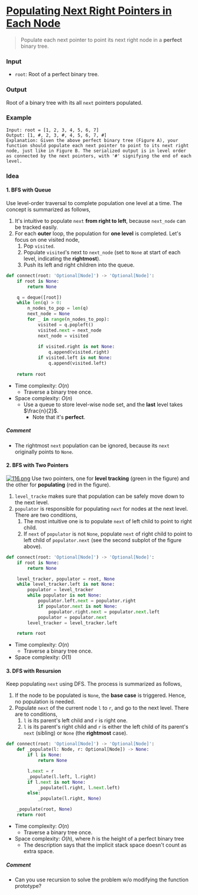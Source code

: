 # [Populating Next Right Pointers in Each Node](https://leetcode.com/problems/populating-next-right-pointers-in-each-node/)
> Populate each next pointer to point its next right node in a **perfect** binary tree.
### Input
* `root`: Root of a perfect binary tree.
### Output
Root of a binary tree with its all `next` pointers populated.
### Example
```
Input: root = [1, 2, 3, 4, 5, 6, 7]
Output: [1, #, 2, 3, #, 4, 5, 6, 7, #]
Explanation: Given the above perfect binary tree (Figure A), your function should populate each next pointer to point to its next right node, just like in Figure B. The serialized output is in level order as connected by the next pointers, with '#' signifying the end of each level.
```
### Idea
#### 1. BFS with Queue
Use level-order traversal to complete population one level at a time. The concept is summarized as follows,
1. It's intuitive to populate `next` **from right to left**, because `next_node` can be tracked easily.
2. For each **outer** loop, the population for **one level** is completed. Let's focus on one visited node,
	1. Pop `visited`.
	2. Populate `visited`'s next to `next_node` (set to `None` at start of each level, indicating the **rightmost**).
	3. Push its left and right children into the queue.
```python
def connect(root: 'Optional[Node]') -> 'Optional[Node]':
    if root is None:
        return None

    q = deque([root])
    while len(q) > 0:
        n_nodes_to_pop = len(q)
        next_node = None
        for _ in range(n_nodes_to_pop):
            visited = q.popleft()
            visited.next = next_node
            next_node = visited
            
            if visited.right is not None:
                q.append(visited.right)
            if visited.left is not None:
                q.append(visited.left)
    
    return root
```
* Time complexity: $O(n)$
	* Traverse a binary tree once.
* Space complexity: $O(n)$
	* Use a queue to store level-wise node set, and the **last** level takes $\frac{n}{2}$.
		* Note that it's **perfect**.
##### Comment
* The rightmost `next` population can be ignored, because its `next` originally points to `None`.
#### 2. BFS with Two Pointers
[![116.png](https://i.postimg.cc/d3FsqGSp/116.png)](https://postimg.cc/8JyQ4fGm)
Use two pointers, one for **level tracking** (green in the figure) and the other for **populating** (red in the figure).
1. `level_tracke` makes sure that population can be safely move down to the next level.
2. `populator` is responsible for populating `next` for nodes at the next level. There are two conditions,
	1. The most intuitive one is to populate `next` of left child to point to right child.
	2. If `next` of `populator` is not `None`, populate `next` of right child to point to left child of `populator.next` (see the second subplot of the figure above). 
```python
def connect(root: 'Optional[Node]') -> 'Optional[Node]':
    if root is None:
        return None

    level_tracker, populator = root, None
    while level_tracker.left is not None:
        populator = level_tracker
        while populator is not None:
            populator.left.next = populator.right
            if populator.next is not None:
                populator.right.next = populator.next.left
            populator = populator.next
        level_tracker = level_tracker.left

    return root
```
* Time complexity: $O(n)$
	* Traverse a binary tree once.
* Space complexity: $O(1)$
#### 3. DFS with Resursion
Keep populating `next` using DFS. The process is summarized as follows,
1. If the node to be populated is `None`, the **base case** is triggered. Hence, no population is needed.
2. Populate `next` of the current node `l` to `r`, and go to the next level. There are to conditions,
	1. `l` is its parent's left child and `r` is right one.
	2. `l` is its parent's right child and `r` is either the left child of its parent's `next` (sibling) or `None` (the **rightmost** case).
```python
def connect(root: 'Optional[Node]') -> 'Optional[Node]':
    def _populate(l: Node, r: Optional[Node]) -> None:
        if l is None:
            return None

        l.next = r
        _populate(l.left, l.right)
        if l.next is not None:
            _populate(l.right, l.next.left)
        else:
            _populate(l.right, None)

    _populate(root, None)
    return root
```
* Time complexity: $O(n)$
	* Traverse a binary tree once.
* Space complexity: $O(h)$, where $h$ is the height of a perfect binary tree
	* The description says that the implicit stack space doesn't count as extra space.
##### Comment
* Can you use recursion to solve the problem w/o modifying the function prototype?